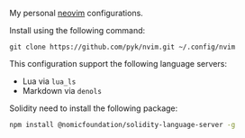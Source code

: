 My personal [neovim](https://neovim.io/) configurations.

Install using the following command:

```
git clone https://github.com/pyk/nvim.git ~/.config/nvim
```

This configuration support the following language servers:

- Lua via `lua_ls`
- Markdown via `denols`

Solidity need to install the following package:

```sh
npm install @nomicfoundation/solidity-language-server -g
```
